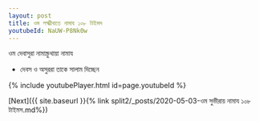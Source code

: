```yaml
---
layout: post
title: ওম লক্ষ্মীবাতে নামায ১০৮ টাইমস
youtubeId: NaUW-P8Nk0w
---
```

 
 
 ওম দেবাসুরা নামাস্ক্রুথায়া নামায  
 
 -  দেবস ও অসুররা তাকে সালাম দিচ্ছেন 
 
  
 
  
 
 
 
 
 
 


{% include youtubePlayer.html id=page.youtubeId %}
 
[Next]({{ site.baseurl }}{% link  split2/_posts/2020-05-03-ওম সুভীরায় নামায ১০৮ টাইমস.md%})
 
